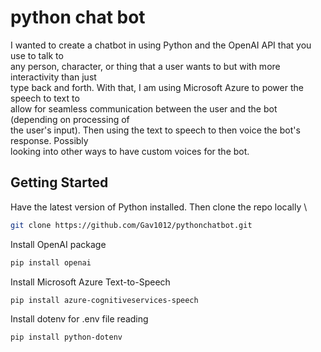 # python chat bot
I wanted to create a chatbot in using Python and the OpenAI API that you use to talk to \
any person, character, or thing that a user wants to but with more interactivity than just \
type back and forth. With that, I am using Microsoft Azure to power the speech to text to \
allow for seamless communication between the user and the bot (depending on processing of \
the user's input). Then using the text to speech to then voice the bot's response. Possibly \
looking into other ways to have custom voices for the bot.


## Getting Started
Have the latest version of Python installed. Then clone the repo locally \
```bash
git clone https://github.com/Gav1012/pythonchatbot.git
```

Install OpenAI package
```bash
pip install openai
```

Install Microsoft Azure Text-to-Speech
```bash
pip install azure-cognitiveservices-speech
```

Install dotenv for .env file reading
```bash
pip install python-dotenv
```